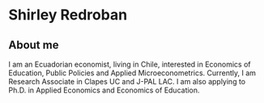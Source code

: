 # Shirley Redroban
## About me
I am an Ecuadorian economist, living in Chile, interested in Economics of Education, Public Policies and Applied Microeconometrics.
Currently, I am Research Associate in Clapes UC and J-PAL LAC. I am also applying to Ph.D. in Applied Economics and Economics of Education.
